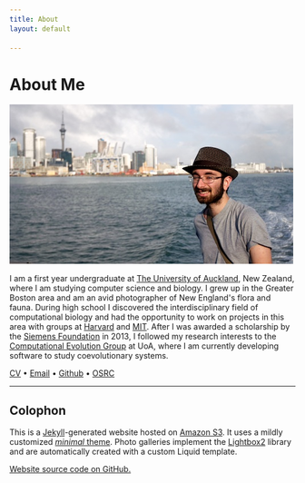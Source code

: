 ```yaml
---
title: About
layout: default

---
```


# About Me

![Me](me.jpg)

I am a first year undergraduate at
[The University of Auckland](//auckland.ac.nz/), New Zealand,
where I am studying computer science and biology.
I grew up in the Greater Boston area
and am an avid photographer of New England's flora and fauna.
During high school
I discovered the interdisciplinary field of computational biology
and had the opportunity to work on projects in this area with groups at
[Harvard](//www.oeb.harvard.edu/faculty/girguis/)
and [MIT](//compbio.mit.edu/).
After I was awarded a scholarship by the
[Siemens Foundation](//www.siemens-foundation.org/en/competition/2013_winners.htm)
in 2013, I followed my research interests to the
[Computational Evolution Group](//compevol.auckland.ac.nz/) at UoA,
where I am currently developing software to study coevolutionary systems.

[CV](//build.compevol.org/cv/cv.pdf)
&bull; [Email](mailto:arman@armanbilge.com)
&bull; [Github](//github.com/armanbilge)
&bull; [OSRC](//osrc.dfm.io/armanbilge)

---

## Colophon

This is a [Jekyll](//www.jekyllrb.com/)-generated website
hosted on [Amazon S3](//aws.amazon.com/s3).
It uses a mildly customized [*minimal* theme](//github.com/orderedlist/minimal).
Photo galleries implement the
[Lightbox2](//lokeshdhakar.com/projects/lightbox2/) library
and are automatically created with a custom Liquid template.

[Website source code on GitHub.](//github.com/armanbilge/armanbilge.github.io)
